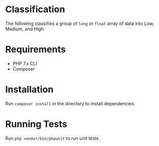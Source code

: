 # Classification

The following classifies a group of `long` or `float` array of data into Low, Medium, and High.

# Requirements
* PHP 7.x CLI
* Composer

# Installation
Run `composer install` in the directory to install dependencies.

# Running Tests
Run `php vendor/bin/phpunit` to run unit tests.
